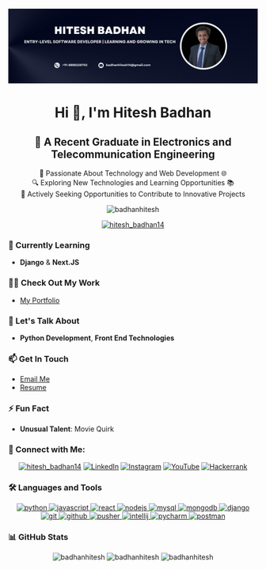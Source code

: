 ![logo](https://github.com/badhanhitesh/badhanhitesh/blob/main/Github_new.png) <!-- Add a vibrant banner image -->

<h1 align="center">Hi 👋, I'm Hitesh Badhan</h1>
<div align="center">
    <h2>🌟 A Recent Graduate in Electronics and Telecommunication Engineering</h2>
    <p>🔧 Passionate About Technology and Web Development 🌐<br>🔍 Exploring New Technologies and Learning Opportunities 📚<br>🚀 Actively Seeking Opportunities to Contribute to Innovative Projects</p>
</div>



<p align="center"> <img src="https://komarev.com/ghpvc/?username=badhanhitesh&label=Profile%20views&color=0e75b6&style=flat" alt="badhanhitesh" /> </p>

<p align="center"> <a href="https://twitter.com/hitesh_badhan14" target="blank"><img src="https://img.shields.io/twitter/follow/hitesh_badhan14?logo=twitter&style=for-the-badge" alt="hitesh_badhan14" /></a> </p>

### 🌱 Currently Learning
- **Django** & **Next.JS**

### 👨‍💻 Check Out My Work
- [My Portfolio](https://badhanhitesh.github.io/-Portfolio/)

### 💬 Let's Talk About
- **Python Development**, **Front End Technologies**

### 📫 Get In Touch
- [Email Me](mailto:badhanhitesh14@gmail.com)
- [Resume](https://drive.google.com/file/d/1NLQVsX1BKlwGmMAW_vGuJIR_XEbquIeN/view?usp=sharing)

### ⚡ Fun Fact
- **Unusual Talent**: Movie Quirk

### 🤝 Connect with Me:
<p align="center">
  <a href="https://twitter.com/hitesh_badhan14" target="blank"><img src="https://img.shields.io/twitter/follow/hitesh_badhan14?logo=twitter&style=plastic" alt="hitesh_badhan14" /></a>
  <a href="https://www.linkedin.com/in/hitesh-badhan-49a358220" target="blank"><img src="https://img.shields.io/badge/LinkedIn-Hitesh%20Badhan-blue?style=plastic&logo=linkedin" alt="LinkedIn" /></a>
  <a href="https://instagram.com/hiteshbadhan_1111/" target="blank"><img src="https://img.shields.io/badge/Instagram-hiteshbadhan_1111-orange?style=plastic&logo=instagram" alt="Instagram" /></a>
  <a href="https://www.youtube.com/c/hitesh14" target="blank"><img src="https://img.shields.io/badge/YouTube-hitesh14-red?style=plastic&logo=youtube" alt="YouTube" /></a>
  <a href="https://www.hackerrank.com/@badhanhitesh14" target="blank"><img src="https://img.shields.io/badge/Hackerrank-badhanhitesh14-brightgreen?style=plastic&logo=hackerrank" alt="Hackerrank" /></a>
</p>

### 🛠️ Languages and Tools
<p align="center">
  <a href="https://www.python.org" target="_blank" rel="noreferrer"> <img src="https://img.shields.io/badge/Python-3776AB?style=plastic&logo=python&logoColor=white" alt="python" width="80"/> </a> 
  <a href="https://developer.mozilla.org/en-US/docs/Web/JavaScript" target="_blank" rel="noreferrer"> <img src="https://img.shields.io/badge/JavaScript-F7DF1E?style=plastic&logo=javascript&logoColor=black" alt="javascript" width="80"/> </a>
  <a href="https://reactjs.org/" target="_blank" rel="noreferrer"> <img src="https://img.shields.io/badge/React-61DAFB?style=plastic&logo=react&logoColor=black" alt="react" width="80"/> </a>
  <a href="https://nodejs.org" target="_blank" rel="noreferrer"> <img src="https://img.shields.io/badge/Node.js-339933?style=plastic&logo=node.js&logoColor=white" alt="nodejs" width="80"/> </a>
  <a href="https://www.mysql.com/" target="_blank" rel="noreferrer"> <img src="https://img.shields.io/badge/MySQL-00758F?style=plastic&logo=mysql&logoColor=white" alt="mysql" width="80"/> </a>
  <a href="https://www.mongodb.com/" target="_blank" rel="noreferrer"> <img src="https://img.shields.io/badge/MongoDB-47A248?style=plastic&logo=mongodb&logoColor=white" alt="mongodb" width="80"/> </a>
  <a href="https://www.djangoproject.com/" target="_blank" rel="noreferrer"> <img src="https://img.shields.io/badge/Django-092E20?style=plastic&logo=django&logoColor=white" alt="django" width="80"/> </a>
  <a href="https://www.git-scm.com/" target="_blank" rel="noreferrer"> <img src="https://img.shields.io/badge/Git-F05032?style=plastic&logo=git&logoColor=white" alt="git" width="80"/> </a>
  <a href="https://github.com/" target="_blank" rel="noreferrer"> <img src="https://img.shields.io/badge/GitHub-181717?style=plastic&logo=github&logoColor=white" alt="github" width="80"/> </a>
  <a href="https://pusher.com/" target="_blank" rel="noreferrer"> <img src="https://img.shields.io/badge/Pusher-6CC5FF?style=plastic&logo=pusher&logoColor=black" alt="pusher" width="80"/> </a>
  <a href="https://www.jetbrains.com/idea/" target="_blank" rel="noreferrer"> <img src="https://img.shields.io/badge/IntelliJ%20IDEA-000000?style=plastic&logo=intellijidea&logoColor=white" alt="intellij" width="80"/> </a>
  <a href="https://www.jetbrains.com/pycharm/" target="_blank" rel="noreferrer"> <img src="https://img.shields.io/badge/PyCharm-000000?style=plastic&logo=pycharm&logoColor=white" alt="pycharm" width="80"/> </a>
  <a href="https://www.postman.com/" target="_blank" rel="noreferrer"> <img src="https://img.shields.io/badge/Postman-FF6C37?style=plastic&logo=postman&logoColor=white" alt="postman" width="80"/> </a>
</p>

### 📊 GitHub Stats
<div align="center">
  <img height="180em" src="https://github-readme-stats.vercel.app/api/top-langs?username=badhanhitesh&show_icons=true&locale=en&layout=compact&theme=radical" alt="badhanhitesh" />
  <img height="180em" src="https://github-readme-stats.vercel.app/api?username=badhanhitesh&show_icons=true&locale=en&theme=radical" alt="badhanhitesh" />
  <img height="180em" src="https://github-readme-streak-stats.herokuapp.com/?user=badhanhitesh&theme=radical" alt="badhanhitesh" />
</div>
